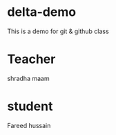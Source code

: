 # delta-demo
This is a demo for git & github class

# Teacher
shradha maam

# student
Fareed hussain